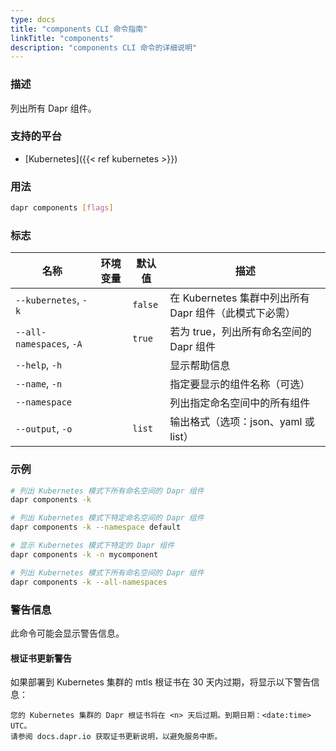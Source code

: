 ```yaml
---
type: docs
title: "components CLI 命令指南"
linkTitle: "components"
description: "components CLI 命令的详细说明"
---
```


### 描述

列出所有 Dapr 组件。

### 支持的平台

- [Kubernetes]({{< ref kubernetes >}})

### 用法

```bash
dapr components [flags]
```

### 标志

| 名称 | 环境变量 | 默认值 | 描述
| --- | --- | --- | --- |
| `--kubernetes`, `-k` | | `false` | 在 Kubernetes 集群中列出所有 Dapr 组件（此模式下必需） |
| `--all-namespaces`, `-A` | | `true` | 若为 true，列出所有命名空间的 Dapr 组件 |
| `--help`, `-h` | | | 显示帮助信息 |
| `--name`, `-n` | |  | 指定要显示的组件名称（可选） |
| `--namespace` | | | 列出指定命名空间中的所有组件 |
| `--output`, `-o` | | `list` | 输出格式（选项：json、yaml 或 list） |

### 示例

```bash
# 列出 Kubernetes 模式下所有命名空间的 Dapr 组件
dapr components -k

# 列出 Kubernetes 模式下特定命名空间的 Dapr 组件
dapr components -k --namespace default

# 显示 Kubernetes 模式下特定的 Dapr 组件
dapr components -k -n mycomponent

# 列出 Kubernetes 模式下所有命名空间的 Dapr 组件
dapr components -k --all-namespaces
```

### 警告信息
此命令可能会显示警告信息。

#### 根证书更新警告
如果部署到 Kubernetes 集群的 mtls 根证书在 30 天内过期，将显示以下警告信息：

```
您的 Kubernetes 集群的 Dapr 根证书将在 <n> 天后过期。到期日期：<date:time> UTC。
请参阅 docs.dapr.io 获取证书更新说明，以避免服务中断。
